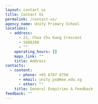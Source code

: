 ```yaml
---
layout: contact_us
title: Contact Us
permalink: /contact-us/
agency_name: Unity Primary School
locations:
  - address:
      - 21, Choa Chu Kang Crescent
      - S688268
      - ""
    operating_hours: []
    maps_link: ""
    title: Address
contacts:
  - content:
      - phone: +65 6767 6750
      - email: unity_ps@moe.edu.sg
      - other: ""
    title: General Enquiries & Feedback
feedback: ""
---
```

